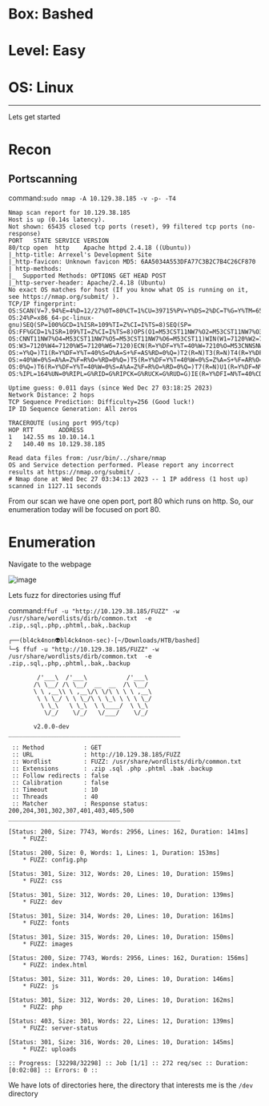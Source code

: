 # Box: Bashed
# Level: Easy
# OS: Linux
<hr>

Lets get started

# Recon

## Portscanning

command:```sudo nmap -A 10.129.38.185 -v -p- -T4```

```
Nmap scan report for 10.129.38.185
Host is up (0.14s latency).
Not shown: 65435 closed tcp ports (reset), 99 filtered tcp ports (no-response)
PORT   STATE SERVICE VERSION
80/tcp open  http    Apache httpd 2.4.18 ((Ubuntu))
|_http-title: Arrexel's Development Site
|_http-favicon: Unknown favicon MD5: 6AA5034A553DFA77C3B2C7B4C26CF870
| http-methods: 
|_  Supported Methods: OPTIONS GET HEAD POST
|_http-server-header: Apache/2.4.18 (Ubuntu)
No exact OS matches for host (If you know what OS is running on it, see https://nmap.org/submit/ ).
TCP/IP fingerprint:
OS:SCAN(V=7.94%E=4%D=12/27%OT=80%CT=1%CU=39715%PV=Y%DS=2%DC=T%G=Y%TM=658B8D
OS:24%P=x86_64-pc-linux-gnu)SEQ(SP=100%GCD=1%ISR=109%TI=Z%CI=I%TS=8)SEQ(SP=
OS:FF%GCD=1%ISR=109%TI=Z%CI=I%TS=8)OPS(O1=M53CST11NW7%O2=M53CST11NW7%O3=M53
OS:CNNT11NW7%O4=M53CST11NW7%O5=M53CST11NW7%O6=M53CST11)WIN(W1=7120%W2=7120%
OS:W3=7120%W4=7120%W5=7120%W6=7120)ECN(R=Y%DF=Y%T=40%W=7210%O=M53CNNSNW7%CC
OS:=Y%Q=)T1(R=Y%DF=Y%T=40%S=O%A=S+%F=AS%RD=0%Q=)T2(R=N)T3(R=N)T4(R=Y%DF=Y%T
OS:=40%W=0%S=A%A=Z%F=R%O=%RD=0%Q=)T5(R=Y%DF=Y%T=40%W=0%S=Z%A=S+%F=AR%O=%RD=
OS:0%Q=)T6(R=Y%DF=Y%T=40%W=0%S=A%A=Z%F=R%O=%RD=0%Q=)T7(R=N)U1(R=Y%DF=N%T=40
OS:%IPL=164%UN=0%RIPL=G%RID=G%RIPCK=G%RUCK=G%RUD=G)IE(R=Y%DFI=N%T=40%CD=S)

Uptime guess: 0.011 days (since Wed Dec 27 03:18:25 2023)
Network Distance: 2 hops
TCP Sequence Prediction: Difficulty=256 (Good luck!)
IP ID Sequence Generation: All zeros

TRACEROUTE (using port 995/tcp)
HOP RTT       ADDRESS
1   142.55 ms 10.10.14.1
2   140.40 ms 10.129.38.185

Read data files from: /usr/bin/../share/nmap
OS and Service detection performed. Please report any incorrect results at https://nmap.org/submit/ .
# Nmap done at Wed Dec 27 03:34:13 2023 -- 1 IP address (1 host up) scanned in 1127.11 seconds
```
From our scan we have one open port, port 80 which runs on http. So, our enumeration today will be focused on port 80.



# Enumeration

Navigate to the webpage

![image](https://github.com/BlackAnon22/BlackAnon22.github.io/assets/67879936/d090655b-9177-467d-90fb-4da5a3dd7916)

Lets fuzz for directories using ffuf

command:```ffuf -u "http://10.129.38.185/FUZZ" -w /usr/share/wordlists/dirb/common.txt  -e .zip,.sql,.php,.phtml,.bak,.backup```

```
┌──(bl4ck4non👽bl4ck4non-sec)-[~/Downloads/HTB/bashed]
└─$ ffuf -u "http://10.129.38.185/FUZZ" -w /usr/share/wordlists/dirb/common.txt  -e .zip,.sql,.php,.phtml,.bak,.backup

        /'___\  /'___\           /'___\       
       /\ \__/ /\ \__/  __  __  /\ \__/       
       \ \ ,__\\ \ ,__\/\ \/\ \ \ \ ,__\      
        \ \ \_/ \ \ \_/\ \ \_\ \ \ \ \_/      
         \ \_\   \ \_\  \ \____/  \ \_\       
          \/_/    \/_/   \/___/    \/_/       

       v2.0.0-dev
________________________________________________

 :: Method           : GET
 :: URL              : http://10.129.38.185/FUZZ
 :: Wordlist         : FUZZ: /usr/share/wordlists/dirb/common.txt
 :: Extensions       : .zip .sql .php .phtml .bak .backup 
 :: Follow redirects : false
 :: Calibration      : false
 :: Timeout          : 10
 :: Threads          : 40
 :: Matcher          : Response status: 200,204,301,302,307,401,403,405,500
________________________________________________

[Status: 200, Size: 7743, Words: 2956, Lines: 162, Duration: 141ms]
    * FUZZ:

[Status: 200, Size: 0, Words: 1, Lines: 1, Duration: 153ms]
    * FUZZ: config.php

[Status: 301, Size: 312, Words: 20, Lines: 10, Duration: 159ms]
    * FUZZ: css

[Status: 301, Size: 312, Words: 20, Lines: 10, Duration: 139ms]
    * FUZZ: dev

[Status: 301, Size: 314, Words: 20, Lines: 10, Duration: 161ms]
    * FUZZ: fonts

[Status: 301, Size: 315, Words: 20, Lines: 10, Duration: 150ms]
    * FUZZ: images

[Status: 200, Size: 7743, Words: 2956, Lines: 162, Duration: 156ms]
    * FUZZ: index.html

[Status: 301, Size: 311, Words: 20, Lines: 10, Duration: 146ms]
    * FUZZ: js

[Status: 301, Size: 312, Words: 20, Lines: 10, Duration: 162ms]
    * FUZZ: php

[Status: 403, Size: 301, Words: 22, Lines: 12, Duration: 139ms]
    * FUZZ: server-status

[Status: 301, Size: 316, Words: 20, Lines: 10, Duration: 145ms]
    * FUZZ: uploads

:: Progress: [32298/32298] :: Job [1/1] :: 272 req/sec :: Duration: [0:02:08] :: Errors: 0 ::
```

We have lots of directories here, the directory that interests me is the ```/dev``` directory









































